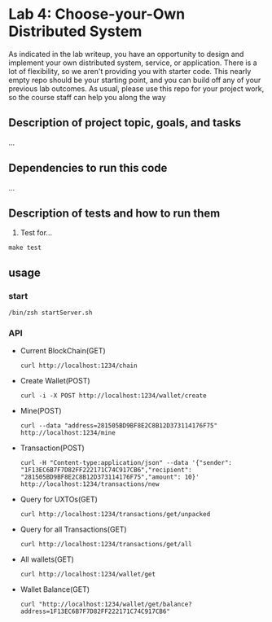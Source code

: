 # Lab 4: Choose-your-Own Distributed System

As indicated in the lab writeup, you have an opportunity to design and implement your own distributed system, service, or application.  There is a lot of flexibility, so we aren't providing you with starter code.  This nearly empty repo should be your starting point, and you can build off any of your previous lab outcomes.  As usual, please use this repo for your project work, so the course staff can help you along the way


## Description of project topic, goals, and tasks

...

## Dependencies to run this code

...

## Description of tests and how to run them

1. Test for...

```
make test
```

## usage

### start
```
/bin/zsh startServer.sh
```


### API
- Current BlockChain(GET)

  ```
  curl http://localhost:1234/chain
  ```

- Create Wallet(POST)

  ```
  curl -i -X POST http://localhost:1234/wallet/create
  ```

- Mine(POST)

  ```
  curl --data "address=281505BD9BF8E2C8B12D373114176F75" http://localhost:1234/mine
  ```

- Transaction(POST)

  ```
  curl -H "Content-type:application/json" --data '{"sender": "1F13EC6B7F7D82FF222171C74C917CB6","recipient": "281505BD9BF8E2C8B12D373114176F75","amount": 10}' http://localhost:1234/transactions/new
  ```

- Query for UXTOs(GET)

  ```
  curl http://localhost:1234/transactions/get/unpacked
  ```

- Query for all Transactions(GET)

  ```
  curl http://localhost:1234/transactions/get/all
  ```

- All wallets(GET)

  ```
  curl http://localhost:1234/wallet/get
  ```

- Wallet Balance(GET)

  ```
  curl "http://localhost:1234/wallet/get/balance?address=1F13EC6B7F7D82FF222171C74C917CB6"
  ```
